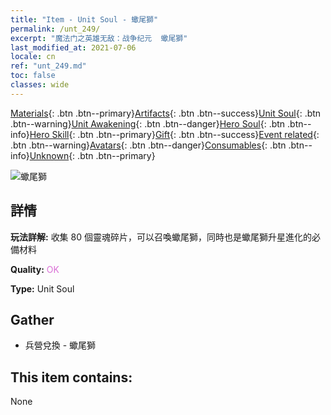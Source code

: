 ```yaml
---
title: "Item - Unit Soul - 蠍尾獅"
permalink: /unt_249/
excerpt: "魔法门之英雄无敌：战争纪元  蠍尾獅"
last_modified_at: 2021-07-06
locale: cn
ref: "unt_249.md"
toc: false
classes: wide
---
```

 [Materials](/ItemsCN/){: .btn .btn--primary}[Artifacts](/ItemsCN/Artifacts/){: .btn .btn--success}[Unit Soul](/ItemsCN/UnitSoul/){: .btn .btn--warning}[Unit Awakening](/ItemsCN/UnitAwakening/){: .btn .btn--danger}[Hero Soul](/ItemsCN/HeroSoul/){: .btn .btn--info}[Hero Skill](/ItemsCN/HeroSkill/){: .btn .btn--primary}[Gift](/ItemsCN/Gift/){: .btn .btn--success}[Event related](/ItemsCN/Events/){: .btn .btn--warning}[Avatars](/ItemsCN/Avatars/){: .btn .btn--danger}[Consumables](/ItemsCN/Consumables/){: .btn .btn--info}[Unknown](/ItemsCN/Unknown/){: .btn .btn--primary}

 ![蠍尾獅](/images/u/ti_shixie.jpg)

## 詳情
 **玩法詳解:** 收集 80 個靈魂碎片，可以召喚蠍尾獅，同時也是蠍尾獅升星進化的必備材料

 **Quality:** <span style="color: #DA70D6">OK</span>

 **Type:** Unit Soul

## Gather

*    兵營兌換 - 蠍尾獅 

## This item contains:

  None

